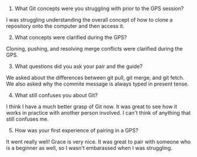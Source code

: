 1. What Git concepts were you struggling with prior to the GPS session?

I was struggling understanding the overall concept of how to clone a repository onto the computer and then access it.

2. What concepts were clarified during the GPS?

Cloning, pushing, and resolving merge conflicts were clarified during the GPS.

3. What questions did you ask your pair and the guide?

We asked about the differences between git pull, git merge, and git fetch. We also asked why the commite message is always typed in present tense.

4. What still confuses you about Git?

I think I have a much better grasp of Git now. It was great to see how it works in practice with another person involved. I can't think of anything that still confuses me.

5. How was your first experience of pairing in a GPS?

It went really well! Grace is very nice. It was great to pair with someone who is a beginner as well, so I wasn't embarassed when I was struggling.